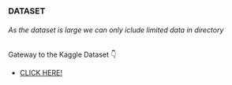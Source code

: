 
### DATASET
###### As the dataset is large we can only iclude limited data in directory
Gateway to the Kaggle Dataset 👇
- [CLICK HERE! ](https://www.kaggle.com/datasets/aymenkhouja/timeofdaydataset)
